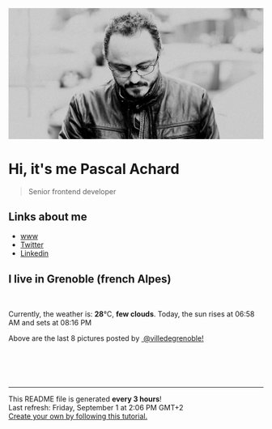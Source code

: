 ![Pascal Achard](./images/photo-pascal-achard.jpg)
# Hi, it's me Pascal Achard
> Senior frontend developer

## Links about me
- [www](https://www.pascal-achard.com)
- [Twitter](https://twitter.com/botmaster)
- [Linkedin](http://www.linkedin.com/in/pascal-achard)


## I live in Grenoble (french Alpes)
<img src="https://openweathermap.org/img/wn/02d@2x.png" alt="">

Currently, the weather is: **28**°C, **few clouds**.
Today, the sun rises at 06:58 AM and sets at 08:16 PM

Above are the last 8 pictures posted by <a href="https://www.instagram.com/villedegrenoble/" target="_blank"><img alt="" src="https://upload.wikimedia.org/wikipedia/commons/thumb/e/e7/Instagram_logo_2016.svg/1024px-Instagram_logo_2016.svg.png" width="20"/> @villedegrenoble!</a>

<p style="display: flex; flex-wrap: wrap; gap: 20px;">
        <img src="https://cdn1.picuki.com/hosted-by-instagram/q/0exhNuNYnjBGZDHIdN5WmL9I2Pk2GAlRNecaS7j0nyZiNxIsbHWB58ltwdev%7C%7CDlyKw1oASyLfzhi7YwiWVRWZFR5PULWTbaOSThW76WfU4Cl1jdl85Jkk7w3LHIeYXau9cstOzjYMTIfQeoEH%7C%7Cb2rvUW+%7C%7C7wbTYNpi2TNLxCyQlWotfpUrJy9ZRzt52U1h+189JldAJZ+jtvdBFundPZlTIeAf3+Idp1orN2S%7C%7CkKhtAKv6K%7C%7C1SO2ECMseW16GX6Rv5+HoOAAuiDpYGhpqzjheKc4EEMWggiqljQYlKEtjImqFaxVgfM2m7ODCmMDUjFKiCU%7C%7Ck8SqtgLsSUHv3EBQnjeel%7C%7CW+eqN29qrRI9GfXfa9%7C%7CzPXQeD4FrZqbVkaGfr7XnDKCMWFPvt1l9l7JqwW5ku751WHU7Hjmhx0WWMepWGuKstWBcKTx5C3+3ON2j%7C%7Cd9VNt.jpeg" alt="" width="200"/>
        <img src="https://cdn1.picuki.com/hosted-by-instagram/q/0exhNuNYnjBGZDHIdN5WmL9I2Pk2GAlRNecaS7j0nyZiNxIsbHWB58ltwdGn%7C%7CDh6Kwh9HS+Lfzhi4ogvUV5UZFdzNUPeTryPSTpc6qWZV4Cm1Ddj%7C%7CJZhkL49K3IeY36t9sMrOzjYMTIfQeoEH%7C%7Cb2rvUV%7C%7CPPwajIFuDWWNOUtzCVG%7C%7CMm0X51wm8Rm3ayEv0Pxto0%7C%7CNylL9XkgKQcursrV%7C%7CndbEvL+M4Byp6JzSPkCj9ND1OHtpCa5BTB7Kzs4KD6chYTJnLMM1yWwcxs560aNYogDEEJNkEWP8RM1v9EPp7TzN916+98ZkIGRT2UFAjsm8lJhmMntxxzsbkSt9HtI9TLH+JGpZM0g85%7C%7CVCOSFXNe+%7C%7CnLkXvzQEe0cdns6L+%7C%7CaHg7Zc8ShQcdcy90bOqscgAqWtjmzd4%7C%7Cn1RcsXDcZ1mDd.jpeg" alt="" width="200"/>
        <img src="https://cdn1.picuki.com/hosted-by-instagram/q/0exhNuNYnjBGZDHIdN5WmL9I2Pk2GAlRNucaS7j0nyZiNxIsbHWB58ltwdev%7C%7CDlyKw1oASyLfzhi7IgvWF1VZFR5PUfWSryPTjtX5qiQV4Ch1zBm959lnb40LX0eY3Wr9sAsOzjYMTIfQeoEH%7C%7Cb2rvUW+%7C%7C7wbTYNpi2TNLxCyQlWotfpUrJy9ZRzt52U1h+189JldAJZ+jtvdBFundPZlTIeAf3+Idp1orN2S%7C%7CkKhtAKv6K81SO2ECMseW16GX6Rv5+HoOAAuiDpYGhpqzLheKc4EEMWggiitB0dn64lnpO2N6xV5t1stIqECmMDUjFKiCU%7C%7Ck8SqtgLsSUHv3EBQnjeel%7C%7CW+eqN29qrRI9KPb9f57g%7C%7CjZOPPTLdIank5EuaHdHvNCqGyX9tmvtNdFqhZxX2TozSvVr3Vmhx0WWMepWGvXMUoBcKTx5C3+3ON2j%7C%7Cd9VNt.jpeg" alt="" width="200"/>
        <img src="https://cdn1.picuki.com/hosted-by-instagram/q/0exhNuNYnjBGZDHIdN5WmL9I2Pk2GAlRNucaS7j0nyZiNxIsbHWB58ltwdev%7C%7CDlyKw1oASyLfzhh5IMiVV5VZFR5PE3cTrGKTjtc6q+ZXICr0jFu9pVkk7o2Kn0cZH6u8sAsOzjYMTIfQeoEH%7C%7Cb2rvUW+%7C%7C7wbTYNpi2TNLxCyQlWotfpUrJy9ZRzt52U1h+189JldAJZ+jtvdBFundPZlTIeAf3+Idp1orN2S%7C%7CkKhtAKv6K81SO2ECMseW16GX6Rv5+HoOAAuiDpYGhpqzfheKc4EEMWggjv7iYAtZkXkIz3BaxVgK1tnvLzCmMDUjFKiCU%7C%7Ck8SqtgLsSUHv3EBQnjeel%7C%7CW+eqN29qrRI9erft6%7C%7ClSmWb4SIJbwUDFsNV%7C%7CObR031Kd69VZ9ssppMHeJe2E20yjGrYr%7C%7CVmhx0WWMepWLbW7MjBcKTx5C3+3ON2j%7C%7Cd9VNt.jpeg" alt="" width="200"/>
        <img src="https://cdn1.picuki.com/hosted-by-instagram/q/0exhNuNYnjBGZDHIdN5WmL9I2Pk2GAlRNecaS7j0nyZiNxIsbHWB58ltwdGn%7C%7CDh6Kwh9HS+Lfzhg54MjVlhUZFtyNEzaS7WKSTlX56maUYCk2jRn9p5gnbcxKHIWZHev88MlOzjYMTIfQeoEH%7C%7Cb2rvUT+vvwbTYNpi2TNLxCyQlWotfpUrJy9ZRzt52U1h+189JldAJZ+jtvdBFundPZlTIeAf3+Idp1orN2S%7C%7CkKhtAKv6K%7C%7C1SO2ECMseW16GX6Rv5+HoOAAuiDpYGhpqzjheKc4EEMWggi%7C%7C5TUZ5Y4JpKuwI6xVga476Kf5CmMDUjFKiCU%7C%7Ck8SqtQLsSUHv3EBQnjeel%7C%7CW+eqN29qrRI9G+Wvzm+izWWuPyEa9ARXkAFc%7C%7CGdQ34Ltq+N+9pop4XLt0Yzm6H9TTsS4LFmhx0WWMepWfeWrcnBcKTx5C3+3ON2j%7C%7Cd9VNt.jpeg" alt="" width="200"/>
        <img src="https://cdn1.picuki.com/hosted-by-instagram/q/0exhNuNYnjBGZDHIdN5WmL9I2Pk2GAlRNecaS7j0nyZiNxIsbHWB58ltwdev%7C%7CDlyKw1oASyLfzln4IMtUVpUZFR4NELdTLWJRTxS7KyaUYCh1jNi9JFplbw9L3wdY3Kn9cdDCnicKyVHDe0AUqinq+sJ+OXvaTYFuDKXNLQT9zJBpY6uSKVKz8J13bHR1Bv9vdBhGy5CoiVxfA8XrN7loi5XVfrjJs9zt6B6CLEAnchRpr6gnSu5X2soeGpwWT6ars3+ke08hiL8KWRooieYSaoEIEQd3E2240Bou5YnvoixFbU19cRglbORSWIKAk1ElkVtwIOctgLsSSaq3EEPlC2GhLy5L652mbT2B8uXQvHg3QDwP539WYpcVVcwAazcR3vJK9CaVu19h6F8P7VU43Gd9g+2WpGy0xYsUmFs1WGqWcM2fPOe+7yt9iqIgG7b9FE=.jpeg" alt="" width="200"/>
        <img src="https://cdn1.picuki.com/hosted-by-instagram/q/0exhNuNYnjBGZDHIdN5WmL9I2Pk2GAlRNucaS7j0nyZiNxIsbHWB58ltwdev%7C%7CDlyKw1oASyLfzll44spVF1WZFR4PEHeTLGPSjdR56qcUoCh1DFg8pZilrg0JHUbbXKm9cEpOzjYMTIfQeoEH%7C%7Cb2rvUW8PvwbTIBpi2TMLBCyQlWotfpUrJy9ZRzt52U1h+189JldAJZ+jtvdBFundPZlTIeAf3+Idp1orN2S%7C%7CkKhtAKv6K81SO2ECMseW16GX6Rv5+HoOAAuiDpYGhpqzfheKc4EEMWggjqn1s0lqN4ir2RO6xVge4hl4WPCmMDUjFKiCU%7C%7Ck8SqtgLsSUHv3EBQnjeel%7C%7CW+eqN29qrRI9CPRfzKlSiSZZzIEKp4eWAsMu7cVEzSJ%7C%7CaJX8l+29xLJqt+gGnnySCvYYPzmhx0WWMepWLYVcsgBcKTx5C3+3ON2j%7C%7Cd9VNt.jpeg" alt="" width="200"/>
        <img src="https://cdn1.picuki.com/hosted-by-instagram/q/0exhNuNYnjBGZDHIdN5WmL9I2Pk2GAlRNucaS7j0nyZiNxIsbHWB58ltwdev%7C%7CDlyKw1oASyLfzll44sqVFRWZFR4PEHeTbCJTD5d7ayRUoCk2zxn95Vllrs9KnwebHKm%7C%7C8soOzjYMTIfQeoEH%7C%7Cbx7a8Koru5A2MGo1zRMrBC0GAG4fy3UPI7mslm3ayEv0Pxto0%7C%7CNylL9XkgKQcursrV%7C%7CndYEvL+M4Byp6JzSPkCj9ND1OHtpCa5BTB7Kz44KD6chYTJnLNOqDHxXBhsw2WebogDdhpJgnK68RM1v9EPp7TzN916+N8ZkIGRT2UFAjsm8lJhmMntxxzsbkO6+FkD7EryxqeHYPsqoLP0KeCkbdju6AjVZbDkBLhJSEIhCvbxe2jwCOOxQcdcy90bOq1t9HiUtjmzd4%7C%7Cn1RcsXDcZ1mDd.jpeg" alt="" width="200"/>
</p>

------------
<p>This README file is generated <b>every 3 hours</b>!
    <br />Last refresh: Friday, September 1 at 2:06 PM GMT+2
    <br /><a href="https://medium.com/@th.guibert/how-to-create-a-self-updating-readme-md-for-your-github-profile-f8b05744ca91">Create your own by following this tutorial.</a>
</p>
<p><a href="https://github.com/botmaster/botmaster/actions/workflows/main.yaml"><img alt="" src="https://github.com/botmaster/botmaster/actions/workflows/main.yaml/badge.svg" /></a></p>

